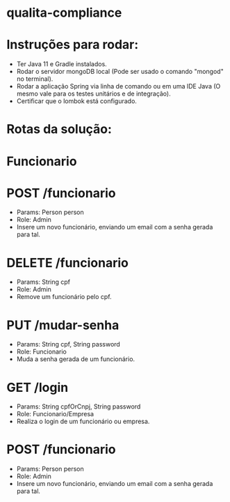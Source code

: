 # qualita-compliance
# Instruções para rodar:
- Ter Java 11 e Gradle instalados.
- Rodar o servidor mongoDB local (Pode ser usado o comando "mongod" no terminal).
- Rodar a aplicação Spring via linha de comando ou em uma IDE Java (O mesmo vale para os testes unitários e de integração).
- Certificar que o lombok está configurado.

# Rotas da solução: 
# Funcionario
# POST /funcionario
- Params: Person person
- Role: Admin
- Insere um novo funcionário, enviando um email com a senha gerada para tal.

# DELETE /funcionario
- Params: String cpf
- Role: Admin
- Remove um funcionário pelo cpf.

# PUT /mudar-senha
- Params: String cpf, String password
- Role: Funcionario
- Muda a senha gerada de um funcionário.

# GET /login
- Params: String cpfOrCnpj, String password
- Role: Funcionario/Empresa
- Realiza o login de um funcionário ou empresa.

# POST /funcionario
- Params: Person person
- Role: Admin
- Insere um novo funcionário, enviando um email com a senha gerada para tal.
